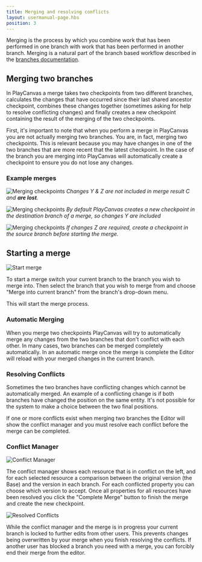 ```yaml
---
title: Merging and resolving conflicts
layout: usermanual-page.hbs
position: 3
---
```


Merging is the process by which you combine work that has been performed in one branch with work that has been performed in another branch. Merging is a natural part of the branch based workflow described in the [branches documentation][1].

## Merging two branches

In PlayCanvas a merge takes two checkpoints from two different branches, calculates the changes that have occurred since their last shared ancestor checkpoint, combines these changes together (sometimes asking for help to resolve conflicting changes) and finally creates a new checkpoint containing the result of the merging of the two checkpoints.

First, it's important to note that when you perform a merge in PlayCanvas you are not actually merging two branches. You are, in fact, merging two checkpoints. This is relevant because you may have changes in one of the two branches that are more recent that the latest checkpoint. In the case of the branch you are merging into PlayCanvas will automatically create a checkpoint to ensure you do not lose any changes.

### Example merges

![Merging checkpoints][6]
*Changes Y & Z are not included in merge result C and **are lost**.*

![Merging checkpoints][7]
*By default PlayCanvas creates a new checkpoint in the destination branch of a merge, so changes Y are included*

![Merging checkpoints][8]
*If changes Z are required, create a checkpoint in the source branch before starting the merge.*


## Starting a merge

![Start merge][3]

To start a merge switch your current branch to the branch you wish to merge into. Then select the branch that you wish to merge from and choose "Merge into current branch" from the branch's drop-down menu.

This will start the merge process.

### Automatic Merging

When you merge two checkpoints PlayCanvas will try to automatically merge any changes from the two branches that don't conflict with each other. In many cases, two branches can be merged completely automatically. In an automatic merge once the merge is complete the Editor will reload with your merged changes in the current branch.

### Resolving Conflicts

Sometimes the two branches have conflicting changes which cannot be automatically merged. An example of a conflicting change is if both branches have changed the position on the same entity. It's not possible for the system to make a choice between the two final positions.

If one or more conflicts exist when merging two branches the Editor will show the conflict manager and you must resolve each conflict before the merge can be completed.

### Conflict Manager

![Conflict Manager][4]

The conflict manager shows each resource that is in conflict on the left, and for each selected resource a comparison between the original version (the Base) and the version in each branch. For each conflicted property you can choose which version to accept. Once all properties for all resources have been resolved you click the "Complete Merge" button to finish the merge and create the new checkpoint.

![Resolved Conflicts][5]

While the conflict manager and the merge is in progress your current branch is locked to further edits from other users. This prevents changes being overwritten by your merge when you finish resolving the conflicts. If another user has blocked a branch you need with a merge, you can forcibly end their merge from the editor.

[1]: /user-manual/version-control/branches

[3]: /images/user-manual/version-control/start-merge.jpg
[4]: /images/user-manual/version-control/conflict-manager.jpg
[5]: /images/user-manual/version-control/conflicts-resolved.jpg

[6]: /images/user-manual/version-control/merging-checkpoints-1.png
[7]: /images/user-manual/version-control/merging-checkpoints-2.png
[8]: /images/user-manual/version-control/merging-checkpoints-3.png
